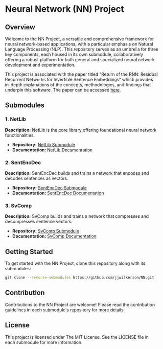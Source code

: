 # Neural Network (NN) Project

## Overview
Welcome to the NN Project, a versatile and comprehensive framework for neural network-based applications, with a particular emphasis on Natural Language Processing (NLP). This repository serves as an umbrella for three key components, each housed in its own submodule, collaboratively offering a robust platform for both general and specialized neural network development and experimentation.

This project is associated with the paper titled "Return of the RNN: Residual Recurrent Networks for Invertible Sentence Embeddings" which provides in-depth explanations of the concepts, methodologies, and findings that underpin this software. The paper can be accessed [here](https://arxiv.org/abs/2303.13570v2).

## Submodules

### 1. NetLib
**Description:** NetLib is the core library offering foundational neural network functionalities.

- **Repository:** [NetLib Submodule](https://github.com/jjwilkerson/NetLib)
- **Documentation:** [NetLib Documentation](https://jjwilkerson.github.io/NetLib/)

### 2. SentEncDec
**Description:** SentEncDec builds and trains a network that encodes and decodes sentences as vectors.

- **Repository:** [SentEncDec Submodule](https://github.com/jjwilkerson/SentEncDec)
- **Documentation:** [SentEncDec Documentation](https://jjwilkerson.github.io/SentEncDec/)

### 3. SvComp
**Description:** SvComp builds and trains a network that compresses and decompresses sentence vectors.

- **Repository:** [SvComp Submodule](https://github.com/jjwilkerson/SvComp)
- **Documentation:** [SvComp Documentation](https://jjwilkerson.github.io/SvComp/)

## Getting Started
To get started with the NN Project, clone this repository along with its submodules:

```bash
git clone --recurse-submodules https://github.com/jjwilkerson/NN.git
```

## Contribution
Contributions to the NN Project are welcome! Please read the contribution guidelines in each submodule's repository for more details.

## License
This project is licensed under The MIT License. See the LICENSE file in each submodule for more information.
